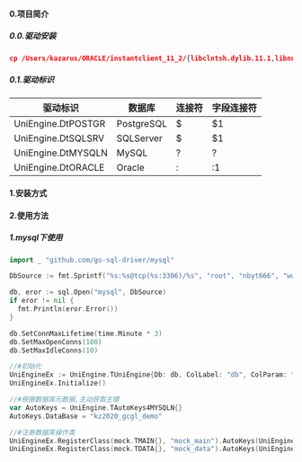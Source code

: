 #### 0.项目简介

##### 0.0.驱动安装

```json
cp /Users/kazarus/ORACLE/instantclient_11_2/{libclntsh.dylib.11.1,libnnz11.dylib,libociei.dylib}   /usr/local/lib
```

##### 0.1.驱动标识

| 驱动标识           | 数据库     | 连接符 | 字段连接符 |
| ------------------ | ---------- | ------ | ---------- |
| UniEngine.DtPOSTGR | PostgreSQL | $      | $1         |
| UniEngine.DtSQLSRV | SQLServer  | $      | $1         |
| UniEngine.DtMYSQLN | MySQL      | ?      | ?          |
| UniEngine.DtORACLE | Oracle     | :      | :1         |

#### 1.安装方式

#### 2.使用方法

##### 1.mysql下使用

```go
import _ "github.com/go-sql-driver/mysql"

DbSource := fmt.Sprintf("%s:%s@tcp(%s:3306)/%s", "root", "nbyt666", "www.0574soft.com", "kz2020_gcgl_demo")

db, eror := sql.Open("mysql", DbSource)
if eror != nil {
  fmt.Println(eror.Error())
}

db.SetConnMaxLifetime(time.Minute * 3)
db.SetMaxOpenConns(100)
db.SetMaxIdleConns(10)

//#初始化
UniEngineEx := UniEngine.TUniEngine{Db: db, ColLabel: "db", ColParam: "?", Provider: UniEngine.DtMYSQLN}
UniEngineEx.Initialize()

//#根据数据库元数据,主动获取主键
var AutoKeys = UniEngine.TAutoKeys4MYSQLN{}
AutoKeys.DataBase = "kz2020_gcgl_demo"

//#注册数据库操作类
UniEngineEx.RegisterClass(mock.TMAIN{}, "mock_main").AutoKeys(UniEngineEx, AutoKeys)
UniEngineEx.RegisterClass(mock.TDATA{}, "mock_data").AutoKeys(UniEngineEx, AutoKeys)
```

